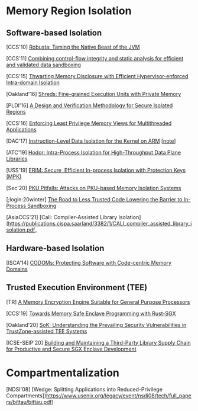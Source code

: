 # Memory Region Isolation

## Software-based Isolation

[CCS'10] [Robusta: Taming the Native Beast of the
JVM](http://www.cse.psu.edu/~gxt29/papers/robusta.pdf)

[CCS'11] [Combining control-flow integrity and static analysis for efficient and
validated data
sandboxing](https://dash.harvard.edu/bitstream/handle/1/9943234/Zeng_CombiningControlFlow.pdf?sequence=1&isAllowed=y)

[CCS'15] [Thwarting Memory Disclosure with Efficient Hypervisor-enforced
Intra-domain Isolation](https://dl.acm.org/doi/10.1145/2810103.2813690)

[Oakland'16] [Shreds: Fine-grained Execution Units with Private
Memory](https://www.longlu.org/publication/chen-2016/chen-2016.pdf)

[PLDI'16] [A Design and Verification Methodology for Secure Isolated
Regions](https://people.eecs.berkeley.edu/~sseshia/pubdir/pldi16.pdf)

[CCS'16] [Enforcing Least Privilege Memory Views for Multithreaded
Applications](https://www.cs.purdue.edu/homes/hsu62/ccs16_smv.pdf)

[DAC'17] [Instruction-Level Data Isolation for the Kernel on
ARM](https://dl.acm.org/citation.cfm?id=3062267)
[[note](notes/mem_safety/safe_impl/ildi_dac17.md)]

[ATC'19] [Hodor: Intra-Process Isolation for High-Throughput Data Plane
Libraries](https://www.usenix.org/system/files/atc19-hedayati-hodor.pdf)

[USS'19] [ERIM: Secure, Efficient In-process Isolation with Protection Keys
(MPK)](https://www.usenix.org/system/files/sec19-vahldiek-oberwagner_0.pdf)

[Sec'20] [PKU Pitfalls: Attacks on PKU-based Memory Isolation
Systems](https://www.usenix.org/conference/usenixsecurity20/presentation/connor)

[;login:20winter] [The Road to Less Trusted Code Lowering the Barrier to
In-Process
Sandboxing](https://www.usenix.org/system/files/login/articles/login_winter20_04_garfinkel-tal.pdf)

[AsiaCCS'21] [Cali: Compiler-Assisted Library
Isolation](https://publications.cispa.saarland/3382/1/CALI_compiler_assisted_library_isolation.pdf_

## Hardware-based Isolation
[ISCA'14] [CODOMs: Protecting Software with Code-centric Memory
Domains](https://yoav.net.technion.ac.il/files/2016/05/CODOMS-HW-ISCA2014.pdf)

## Trusted Execution Environment (TEE)
[TR] [A Memory Encryption Engine Suitable for General Purpose
Processors](https://eprint.iacr.org/2016/204.pdf)

[CCS'19] [Towards Memory Safe Enclave Programming with
Rust-SGX](https://dl.acm.org/doi/pdf/10.1145/3319535.3354241)

[Oakland'20] [SoK: Understanding the Prevailing Security Vulnerabilities in
TrustZone-assisted TEE
Systems](https://www.cs.purdue.edu/homes/pfonseca/papers/sp2020-tees.pdf)

[ICSE-SEIP'20] [Building and Maintaining a Third-Party Library Supply Chain
for Productive and Secure SGX Enclave
Development](https://arxiv.org/pdf/2005.04367.pdf)


# Compartmentalization

[NDSI'08] [Wedge: Splitting Applications into Reduced-Privilege
Compartments])https://www.usenix.org/legacy/event/nsdi08/tech/full_papers/bittau/bittau.pdf)

